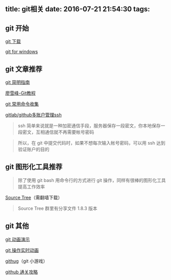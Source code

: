 title: git相关
date: 2016-07-21 21:54:30
tags:
---

## git 开始

[git 下载](https://git-scm.com/)

[git for windows](https://git-for-windows.github.io/)

## git 文章推荐

[git 简明指南](http://rogerdudler.github.io/git-guide/index.zh.html)

[廖雪峰-Git教程](http://www.liaoxuefeng.com/wiki/0013739516305929606dd18361248578c67b8067c8c017b000)

[git 常用命令收集](http://www.cnblogs.com/fanfan259/p/4810517.html)

[gitlab/github多账户管理ssh](http://www.cnblogs.com/fanyong/p/3962455.html)

> ssh 简单来说就是一种加密通信手段，服务器保存一段密文，你本地保存一段密文，互相通信就不再需要帐号密码

> 所以，在 git 中提交代码时，如果不想每次输入帐号密码，可以用 ssh 达到验证账户的目的

## git 图形化工具推荐

> 除了使用 git bash 用命令行的方式进行 git 操作，同样有很棒的图形化工具提高工作效率

[Source Tree](https://www.sourcetreeapp.com/)（需翻墙下载）

> Source Tree 群里有分享文件 1.8.3 版本

## git 其他

[git 动画演示](http://learngitbranching.js.org/?demo)

[git 操作实时动画](http://onlywei.github.io/explain-git-with-d3/)

[githug](http://www.cnblogs.com/wicub/p/3646070.html)（git 小游戏）

[github 通关攻略](http://www.jianshu.com/p/482b32716bbe)